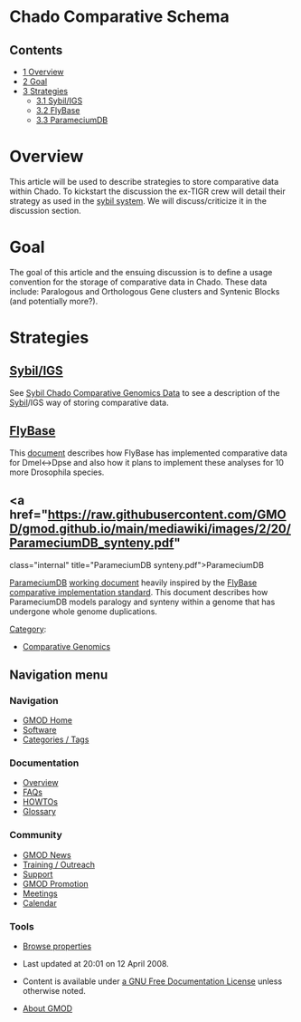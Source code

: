 



<span id="top"></span>




# <span dir="auto">Chado Comparative Schema</span>










## Contents



- [<span class="tocnumber">1</span>
  <span class="toctext">Overview</span>](#Overview)
- [<span class="tocnumber">2</span>
  <span class="toctext">Goal</span>](#Goal)
- [<span class="tocnumber">3</span>
  <span class="toctext">Strategies</span>](#Strategies)
  - [<span class="tocnumber">3.1</span>
    <span class="toctext">Sybil/IGS</span>](#Sybil.2FIGS)
  - [<span class="tocnumber">3.2</span>
    <span class="toctext">FlyBase</span>](#FlyBase)
  - [<span class="tocnumber">3.3</span>
    <span class="toctext">ParameciumDB</span>](#ParameciumDB)



# <span id="Overview" class="mw-headline">Overview</span>

This article will be used to describe strategies to store comparative
data within Chado. To kickstart the discussion the ex-TIGR crew will
detail their strategy as used in the [sybil system](Sybil "Sybil"). We
will discuss/criticize it in the discussion section.

# <span id="Goal" class="mw-headline">Goal</span>

The goal of this article and the ensuing discussion is to define a usage
convention for the storage of comparative data in Chado. These data
include: Paralogous and Orthologous Gene clusters and Syntenic Blocks
(and potentially more?).

# <span id="Strategies" class="mw-headline">Strategies</span>

## <span id="Sybil.2FIGS" class="mw-headline">[Sybil/IGS](Sybil_Chado_Comparative_Genomics_Data "Sybil Chado Comparative Genomics Data")</span>

See [Sybil Chado Comparative Genomics
Data](Sybil_Chado_Comparative_Genomics_Data "Sybil Chado Comparative Genomics Data")
to see a description of the [Sybil](Sybil "Sybil")/IGS way of storing
comparative data.

## <span id="FlyBase" class="mw-headline">[FlyBase](FlyBase_Comparative_Genomics_Data "FlyBase Comparative Genomics Data")</span>

This
[document](FlyBase_Comparative_Genomics_Data "FlyBase Comparative Genomics Data")
describes how FlyBase has implemented comparative data for Dmel\<-\>Dpse
and also how it plans to implement these analyses for 10 more Drosophila
species.

## <span id="ParameciumDB" class="mw-headline"><a href="https://raw.githubusercontent.com/GMOD/gmod.github.io/main/mediawiki/images/2/20/ParameciumDB_synteny.pdf"
class="internal" title="ParameciumDB synteny.pdf">ParameciumDB</a></span>

[ParameciumDB](ParameciumDB "ParameciumDB")
<a href="https://raw.githubusercontent.com/GMOD/gmod.github.io/main/mediawiki/images/2/20/ParameciumDB_synteny.pdf"
class="internal" title="ParameciumDB synteny.pdf">working document</a>
heavily inspired by the [FlyBase comparative implementation
standard](FlyBase_Comparative_Genomics_Data "FlyBase Comparative Genomics Data").
This document describes how ParameciumDB models paralogy and synteny
within a genome that has undergone whole genome duplications.




[Category](Special%3ACategories "Special%3ACategories"):

- [Comparative
  Genomics](Category%3AComparative_Genomics "Category%3AComparative Genomics")






## Navigation menu






### 



<a href="Main_Page"
style="background-image: url(../images/GMOD-cogs.png);"
title="Visit the main page"></a>


### Navigation



- <span id="n-GMOD-Home">[GMOD Home](Main_Page)</span>
- <span id="n-Software">[Software](GMOD_Components)</span>
- <span id="n-Categories-.2F-Tags">[Categories /
  Tags](Categories)</span>




### Documentation



- <span id="n-Overview">[Overview](Overview)</span>
- <span id="n-FAQs">[FAQs](Category%3AFAQ)</span>
- <span id="n-HOWTOs">[HOWTOs](Category%3AHOWTO)</span>
- <span id="n-Glossary">[Glossary](Glossary)</span>




### Community



- <span id="n-GMOD-News">[GMOD News](GMOD_News)</span>
- <span id="n-Training-.2F-Outreach">[Training /
  Outreach](Training_and_Outreach)</span>
- <span id="n-Support">[Support](Support)</span>
- <span id="n-GMOD-Promotion">[GMOD Promotion](GMOD_Promotion)</span>
- <span id="n-Meetings">[Meetings](Meetings)</span>
- <span id="n-Calendar">[Calendar](Calendar)</span>




### Tools

- <span id="t-smwbrowselink"><a href="Special%3ABrowse/Chado_Comparative_Schema"
  rel="smw-browse">Browse properties</a></span>



- <span id="footer-info-lastmod">Last updated at 20:01 on 12 April
  2008.</span>
<!-- - <span id="footer-info-viewcount">35,167 page views.</span> -->
- <span id="footer-info-copyright">Content is available under
  <a href="http://www.gnu.org/licenses/fdl-1.3.html" class="external"
  rel="nofollow">a GNU Free Documentation License</a> unless otherwise
  noted.</span>

<!-- -->

- <span id="footer-places-about">[About
  GMOD](GMOD%3AAbout "GMOD%3AAbout")</span>

<!-- -->




